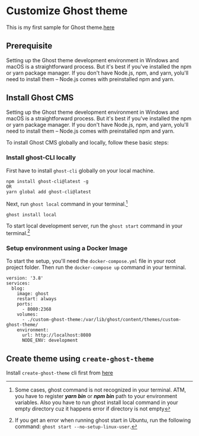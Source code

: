 # Customize Ghost theme

This is my first sample for Ghost theme.[here](https://www.freecodecamp.org/news/how-to-build-a-ghost-cms-theme/)

## Prerequisite

Setting up the Ghost theme development environment in Windows and macOS is a straightforward process. But it's best if you've installed the npm or yarn package manager. If you don't have Node.js, npm, and yarn, yolu'll need to install them – Node.js comes with preinstalled npm and yarn.

## Install Ghost CMS 

Setting up the Ghost theme development environment in Windows and macOS is a straightforward process. But it's best if you've installed the npm or yarn package manager. If you don't have Node.js, npm, and yarn, yolu'll need to install them – Node.js comes with preinstalled npm and yarn.

To install Ghost CMS globally and locally, follow these basic steps:

### Install ghost-CLI locally

First have to install `ghost-cli` globally on your local machine.

```
npm install ghost-cli@latest -g
OR
yarn global add ghost-cli@latest
```

Next, run `ghost local` command in your terminal.[^1]
```
ghost install local
```

To start local development server, run the `ghost start` command in your terminal.[^2]

### Setup environment using a Docker Image

To start the setup, you'll need the `docker-compose.yml` file in your root project folder. Then run the `docker-compose up` command in your terminal.

```
version: '3.8'
services:
  blog:
    image: ghost
    restart: always
    ports:
      - 8080:2368
    volumes:
      - ./custom-ghost-theme:/var/lib/ghost/content/themes/custom-ghost-theme/
    environment:
      url: http://localhost:8080
      NODE_ENV: development
```

## Create theme using `create-ghost-theme`

Install `create-ghost-theme` cli first from [here](https://www.npmjs.com/package/create-ghost-theme)

[^1]: Some cases, ghost command is not recognized in your terminal. ATM, you have to register ***yarn bin*** or ***npm bin*** path to your environment variables. Also you have to run ghost install local command in your empty directory cuz it happens error if directory is not empty

[^2]: If you get an error when running ghost start in Ubuntu, run the following command: `ghost start --no-setup-linux-user`.
